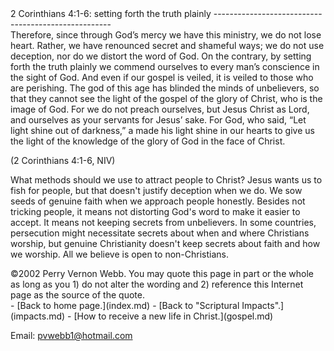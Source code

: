  <head> <title>(PVW) 2 Corinthians 4:1-6: setting forth the truth plainly</title> </head><body><div class="page_style">2 Corinthians 4:1-6: setting forth the truth plainly
----------------------------------------------------

<div class="p">Therefore, since through God&#146;s mercy we have this ministry, we do not lose heart. Rather, we have renounced secret and shameful ways; we do not use deception, nor do we distort the word of God. On the contrary, by setting forth the truth plainly we commend ourselves to every man&#146;s conscience in the sight of God. And even if our gospel is veiled, it is veiled to those who are perishing. The god of this age has blinded the minds of unbelievers, so that they cannot see the light of the gospel of the glory of Christ, who is the image of God. For we do not preach ourselves, but Jesus Christ as Lord, and ourselves as your servants for Jesus&#146; sake. For God, who said, &#147;Let light shine out of darkness,&#148; a made his light shine in our hearts to give us the light of the knowledge of the glory of God in the face of Christ.

 (2 Corinthians 4:1-6, NIV)</div>What methods should we use to attract people to Christ? Jesus wants us to fish for people, but that doesn't justify deception when we do. We sow seeds of genuine faith when we approach people honestly. Besides not tricking people, it means not distorting God's word to make it easier to accept. It means not keeping secrets from unbelievers. In some countries, persecution might necessitate secrets about when and where Christians worship, but genuine Christianity doesn't keep secrets about faith and how we worship. All we believe is open to non-Christians.

<div class="copy">©2002 Perry Vernon Webb. You may quote this page in part or the whole as long as you
 1) do not alter the wording and
 2) reference this Internet page as the source of the quote.</div>  </div>- [Back to home page.](index.md)
- [Back to "Scriptural Impacts".](impacts.md)
- [How to receive a new life in Christ.](gospel.md)

Email: [pvwebb1@hotmail.com](mailto:pvwebb1@hotmail.com)

